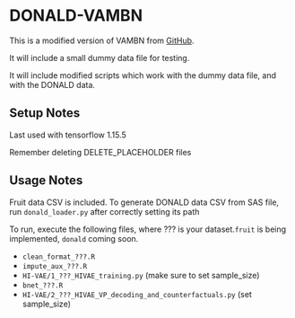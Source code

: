 # DONALD-VAMBN

This is a modified version of VAMBN from [GitHub](https://github.com/elg34/VAMBN).

It will include a small dummy data file for testing.

It will include modified scripts which work with the dummy data file, and with the DONALD data.



## Setup Notes

Last used with tensorflow 1.15.5

Remember deleting DELETE_PLACEHOLDER files


## Usage Notes

Fruit data CSV is included. To generate DONALD data CSV from SAS file, run `donald_loader.py` after correctly setting its path

To run, execute the following files, where ??? is your dataset.`fruit` is being implemented, `donald` coming soon.

- `clean_format_???.R`
- `impute_aux_???.R`
- `HI-VAE/1_???_HIVAE_training.py` (make sure to set sample_size)
- `bnet_???.R`
- `HI-VAE/2_???_HIVAE_VP_decoding_and_counterfactuals.py` (set sample_size)
